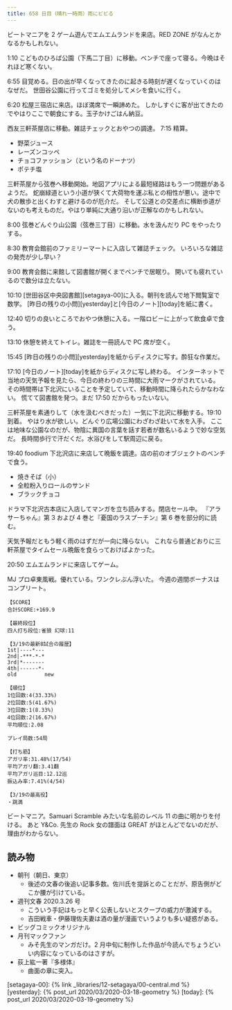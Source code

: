```yaml
---
title: 658 日目（晴れ一時雨）雨にビビる
---
```


ビートマニアを 2 ゲーム遊んでエムエムランドを来店。RED ZONE がなんとかなるかもしれない。

1:10 こどものひろば公園（下馬二丁目）に移動。ベンチで座って寝る。今晩はそれほど寒くない。

6:55 目覚める。日の出が早くなってきたのに起きる時刻が遅くなっていくのはなぜだ。
世田谷公園に行ってゴミを処分してメシを食いに行く。

6:20 松屋三宿店に来店。ほぼ満席で一瞬諦めた。
しかしすぐに客が出てきたのでやはりここで朝食にする。玉子かけごはん納豆。

西友三軒茶屋店に移動。雑誌チェックとおやつの調達。
7:15 精算。

* 野菜ジュース
* レーズンコッペ
* チョコファッション（という名のドーナツ）
* ポテチ塩

三軒茶屋から弦巻へ移動開始。地図アプリによる最短経路はもう一つ問題があるようだ。
蛇崩緑道という小道が狭くて大荷物を運ぶ私との相性が悪い。途中で犬の散歩と出くわすと避けるのが厄介だ。
そして公道との交差点に横断歩道がないのも考えものだ。やはり単純に大通り沿いが正解なのかもしれない。

8:00 弦巻どんぐり山公園（弦巻三丁目）に移動。水を汲んだり PC をやったりする。

8:30 教育会館前のファミリーマートに入店して雑誌チェック。
いろいろな雑誌の発売が少し早い？

9:00 教育会館に来館して図書館が開くまでベンチで居眠り。
開いても疲れているので数分は立たない。

10:10 [世田谷区中央図書館][setagaya-00]に入る。朝刊を読んで地下閲覧室で数学。
[昨日の残りの小問][yesterday]と[今日のノート][today]を紙に書く。

12:40 切りの良いところでおやつ休憩に入る。一階ロビーに上がって飲食卓で食う。

13:10 休憩を終えてトイレ。雑誌を一冊読んで PC 席が空く。

15:45 [昨日の残りの小問][yesterday]を紙からディスクに写す。酔狂な作業だ。

17:10 [今日のノート][today]を紙からディスクに写し終わる。
インターネットで当地の天気予報を見たら、今日の終わりの三時間に大雨マークがされている。
その時間帯は下北沢にいることを予定していて、移動時間に降られたらかなわない。
慌てて図書館を発つ。まだ 17:50 だからもったいない。

三軒茶屋を素通りして（水を汲むべきだった）一気に下北沢に移動する。19:10 到着。
やはり水が欲しい。どんぐり広場公園にわざわざ赴いて水を入手。
ここは地味な公園なのだが、物陰に異国の言葉を話す若者が数名いるようで妙な空気だ。
長時間歩行で汗だくだ。水浴びをして駅周辺に戻る。

19:40 foodium 下北沢店に来店して晩飯を調達。店の前のオブジェクトのベンチで食う。

* 焼きそば（小）
* 全粒粉入りロールのサンド
* ブラックチョコ

ドラマ下北沢古本店に入店してマンガを立ち読みする。閉店セール中。
『アラサーちゃん』第 3 および 4 巻と『憂国のラスプーチン』第 6 巻を部分的に読む。

天気予報だともう軽く雨のはずだが一向に降らない。
これなら普通どおりに三軒茶屋でタイムセール晩飯を食らっておけばよかった。

20:50 エムエムランドに来店してゲーム。

MJ プロ卓東風戦。優れている。ワンクレぶん浮いた。
今週の週間ボーナスはコンプリート。

```text
【SCORE】
合計SCORE:+169.9

【最終段位】
四人打ち段位:雀狼 幻球:11

【3/19の最新8試合の履歴】
1st|----*---
2nd|-***-*-*
3rd|*-------
4th|------*-
old         new

【順位】
1位回数:4(33.33%)
2位回数:5(41.67%)
3位回数:1(8.33%)
4位回数:2(16.67%)
平均順位:2.08

プレイ局数:54局

【打ち筋】
アガリ率:31.48%(17/54)
平均アガリ翻:3.41翻
平均アガリ巡目:12.12巡
振込み率:7.41%(4/54)

【3/19の最高役】
・跳満
```

ビートマニア。Samuari Scramble みたいな名前のレベル 11 の曲に明かりを付ける。
あと Y&Co. 先生の Rock 女の譜面は GREAT がほとんどでないのだが、理由がわからない。

## 読み物

* 朝刊（朝日、東京）
  * 後述の文春の後追い記事多数。佐川氏を提訴とのことだが、原告側がどこか腰が引けている。
* 週刊文春 2020.3.26 号
  * こういう手記はもっと早く公表しないとスクープの威力が激減する。
  * 吉田戦車・伊藤理佐夫妻は酒の量が漫画でいうよりも多い疑惑がある。
* ビッグコミックオリジナル
* 月刊マックファン
  * みそ先生のマンガだけ。2 月中旬に制作した作品が今読んでちょうどいい内容になっているのはさすが。
* 荻上紘一著『多様体』
  * 曲面の章に突入。

[setagaya-00]: {% link _libraries/12-setagaya/00-central.md %}
[yesterday]: {% post_url 2020/03/2020-03-18-geometry %}
[today]: {% post_url 2020/03/2020-03-19-geometry %}
